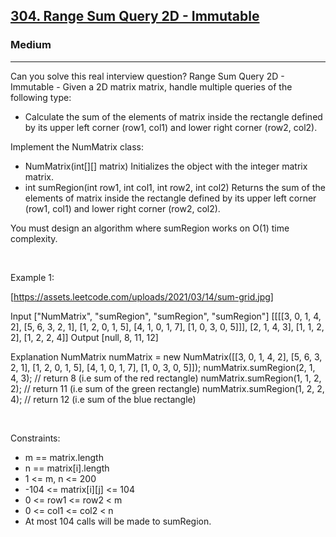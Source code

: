 <h2><a href="https://leetcode.com/problems/range-sum-query-2d-immutable/">304. Range Sum Query 2D - Immutable</a></h2><h3>Medium</h3><hr>Can you solve this real interview question? Range Sum Query 2D - Immutable - Given a 2D matrix matrix, handle multiple queries of the following type:

 * Calculate the sum of the elements of matrix inside the rectangle defined by its upper left corner (row1, col1) and lower right corner (row2, col2).

Implement the NumMatrix class:

 * NumMatrix(int[][] matrix) Initializes the object with the integer matrix matrix.
 * int sumRegion(int row1, int col1, int row2, int col2) Returns the sum of the elements of matrix inside the rectangle defined by its upper left corner (row1, col1) and lower right corner (row2, col2).

You must design an algorithm where sumRegion works on O(1) time complexity.

 

Example 1:

[https://assets.leetcode.com/uploads/2021/03/14/sum-grid.jpg]


Input
["NumMatrix", "sumRegion", "sumRegion", "sumRegion"]
[[[[3, 0, 1, 4, 2], [5, 6, 3, 2, 1], [1, 2, 0, 1, 5], [4, 1, 0, 1, 7], [1, 0, 3, 0, 5]]], [2, 1, 4, 3], [1, 1, 2, 2], [1, 2, 2, 4]]
Output
[null, 8, 11, 12]

Explanation
NumMatrix numMatrix = new NumMatrix([[3, 0, 1, 4, 2], [5, 6, 3, 2, 1], [1, 2, 0, 1, 5], [4, 1, 0, 1, 7], [1, 0, 3, 0, 5]]);
numMatrix.sumRegion(2, 1, 4, 3); // return 8 (i.e sum of the red rectangle)
numMatrix.sumRegion(1, 1, 2, 2); // return 11 (i.e sum of the green rectangle)
numMatrix.sumRegion(1, 2, 2, 4); // return 12 (i.e sum of the blue rectangle)


 

Constraints:

 * m == matrix.length
 * n == matrix[i].length
 * 1 <= m, n <= 200
 * -104 <= matrix[i][j] <= 104
 * 0 <= row1 <= row2 < m
 * 0 <= col1 <= col2 < n
 * At most 104 calls will be made to sumRegion.